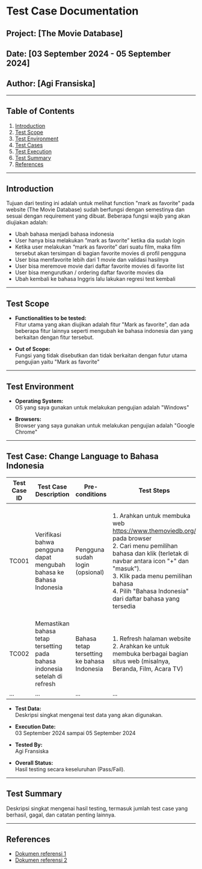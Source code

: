 # Test Case Documentation

## Project: [The Movie Database]
## Date: [03 September 2024 - 05 September 2024]
## Author: [Agi Fransiska]

---

## Table of Contents
1. [Introduction](#introduction)
2. [Test Scope](#test-scope)
3. [Test Environment](#test-environment)
4. [Test Cases](#test-cases)
5. [Test Execution](#test-execution)
6. [Test Summary](#test-summary)
7. [References](#references)

---

## Introduction
Tujuan dari testing ini adalah untuk melihat function "mark as favorite" pada website (The Movie Database) sudah berfungsi dengan semestinya dan sesuai dengan requirement yang dibuat. Beberapa fungsi wajib yang akan diujiakan adalah:
- Ubah bahasa menjadi bahasa indonesia
- User hanya bisa melakukan ”mark as favorite” ketika dia sudah login
- Ketika user melakukan “mark as favorite” dari suatu film, maka film tersebut akan tersimpan di bagian favorite movies di profil pengguna
- User bisa memfavorite lebih dari 1 movie dan validasi hasilnya
- User bisa meremove movie dari daftar favorite movies di favorite list
- User bisa mengurutkan / ordering daftar favorite movies dia
- Ubah kembali ke bahasa Inggris lalu lakukan regresi test kembali



---

## Test Scope
- **Functionalities to be tested:**  
  Fitur utama yang akan diujikan adalah fitur "Mark as favorite", dan ada beberapa fitur lainnya seperti mengubah ke bahasa indonesia dan yang berkaitan dengan fitur tersebut.
  
- **Out of Scope:**  
  Fungsi yang tidak disebutkan dan tidak berkaitan dengan futur utama pengujian yaitu "Mark as favorite"

---

## Test Environment
- **Operating System:**  
  OS yang saya gunakan untuk melakukan pengujian adalah "Windows"
  
- **Browsers:**  
  Browser yang saya gunakan untuk melakukan pengujian adalah "Google Chrome"
  
---

## Test Case: Change Language to Bahasa Indonesia

| Test Case ID | Test Case Description | Pre-conditions | Test Steps | Expected Result | Status | Remarks |
|--------------|-----------------------|----------------|------------|-----------------|--------|---------|
| TC001        | Verifikasi bahwa pengguna dapat mengubah bahasa ke Bahasa Indonesia    | Pengguna sudah login (opsional) | 1. Arahkan untuk membuka web https://www.themoviedb.org/ pada browser <br> 2. Cari menu pemilihan bahasa dan klik (terletak di navbar antara icon "+" dan "masuk"). <br> 3. Klik pada menu pemilihan bahasa <br> 4. Pilih "Bahasa Indonesia" dari daftar bahasa yang tersedia | Bahasa website berubah menjadi Bahasa Indonesia. Semua label, menu, dan konten kini harus ditampilkan dalam Bahasa Indonesia. | Pass/Fail | [Catatan tambahan] |
| TC002        | Memastikan bahasa tetap tersetting pada bahasa indonesia setelah di refresh  | Bahasa tetap tersetting ke bahasa Indonesia | 1. Refresh halaman website <br> 2. Arahkan ke untuk membuka berbagai bagian situs web (misalnya, Beranda, Film, Acara TV) | [Hasil yang diharapkan] | Pass/Fail | [Catatan tambahan] |
| ...          | ...                    | ...            | ...        | ...             | ...    | ...     |

- **Test Data:**  
  Deskripsi singkat mengenai test data yang akan digunakan.

- **Execution Date:**  
  03 September 2024 sampai 05 September 2024
  
- **Tested By:**  
  Agi Fransiska

- **Overall Status:**  
  Hasil testing secara keseluruhan (Pass/Fail).

---

## Test Summary
Deskripsi singkat mengenai hasil testing, termasuk jumlah test case yang berhasil, gagal, dan catatan penting lainnya.

---

## References
- [Dokumen referensi 1](#)
- [Dokumen referensi 2](#)
